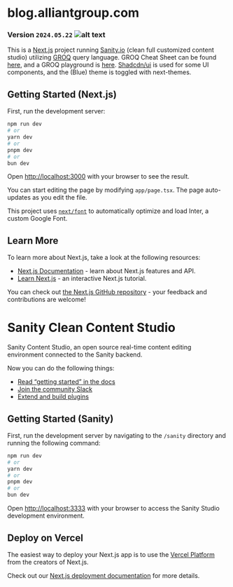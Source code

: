 # blog.alliantgroup.com
[logo]: https://www.alliantgroup.com/wp-content/uploads/2017/05/alliantgroup.jpeg "alliantgroup Blog | Tax & Business Consulting | ERC | R&D | 179D"
### Version `2024.05.22` ![alt text][logo]

This is a [Next.js](https://nextjs.org/) project running [Sanity.io](https://www.sanity.io/) (clean full customized content studio) utilizing [GROQ](https://www.sanity.io/docs/groq) query language. GROQ Cheat Sheet can be found [here](https://www.sanity.io/docs/query-cheat-sheet), and a GROQ playground is [here](https://groq.dev/). [Shadcdn/ui](https://ui.shadcn.com/) is used for some UI components, and the (Blue) theme is toggled with next-themes.

## Getting Started (Next.js)

First, run the development server:

```bash
npm run dev
# or
yarn dev
# or
pnpm dev
# or
bun dev
```

Open [http://localhost:3000](http://localhost:3000) with your browser to see the result.

You can start editing the page by modifying `app/page.tsx`. The page auto-updates as you edit the file.

This project uses [`next/font`](https://nextjs.org/docs/basic-features/font-optimization) to automatically optimize and load Inter, a custom Google Font.

## Learn More

To learn more about Next.js, take a look at the following resources:

- [Next.js Documentation](https://nextjs.org/docs) - learn about Next.js features and API.
- [Learn Next.js](https://nextjs.org/learn) - an interactive Next.js tutorial.

You can check out [the Next.js GitHub repository](https://github.com/vercel/next.js/) - your feedback and contributions are welcome!

# Sanity Clean Content Studio
Sanity Content Studio, an open source real-time content editing environment connected to the Sanity backend.

Now you can do the following things:

- [Read “getting started” in the docs](https://www.sanity.io/docs/introduction/getting-started?utm_source=readme)
- [Join the community Slack](https://slack.sanity.io/?utm_source=readme)
- [Extend and build plugins](https://www.sanity.io/docs/content-studio/extending?utm_source=readme)

## Getting Started (Sanity)

First, run the development server by navigating to the `/sanity` directory and running the following command:

```bash
npm run dev
# or
yarn dev
# or
pnpm dev
# or
bun dev
```

Open [http://localhost:3333](http://localhost:3333) with your browser to access the Sanity Studio development environment.

## Deploy on Vercel

The easiest way to deploy your Next.js app is to use the [Vercel Platform](https://vercel.com/new?utm_medium=default-template&filter=next.js&utm_source=create-next-app&utm_campaign=create-next-app-readme) from the creators of Next.js.

Check out our [Next.js deployment documentation](https://nextjs.org/docs/deployment) for more details.
